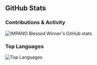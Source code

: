 ## GitHub Stats

### Contributions & Activity
![IMPANO Blessed Winner's GitHub stats](https://github-readme-stats.vercel.app/api?username=blessed-winner&show_icons=true&theme=dark)

### Top Languages
![Top Languages](https://github-readme-stats.vercel.app/api/top-langs/?username=blessed-winner&layout=compact&theme=default)
